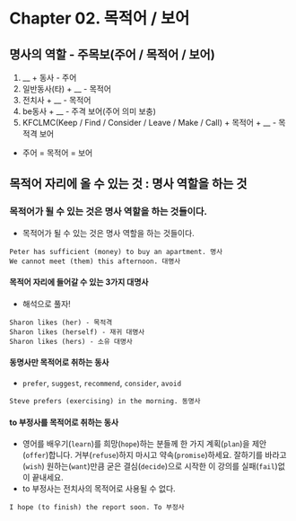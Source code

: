# Chapter 02. 목적어 / 보어

## 명사의 역할 - 주목보(주어 / 목적어 / 보어)
1. __ + 동사 - 주어
2. 일반동사(타) + __ - 목적어
3. 전치사 + __ - 목적어
4. be동사 + __ - 주격 보어(주어 의미 보충)
5. KFCLMC(Keep / Find / Consider / Leave / Make / Call) + 목적어 + __ - 목적격 보어

- 주어 = 목적어 = 보어
## 목적어 자리에 올 수 있는 것 : 명사 역할을 하는 것
### 목적어가 될 수 있는 것은 명사 역할을 하는 것들이다.
- 목적어가 될 수 있는 것은 명사 역할을 하는 것들이다.
```
Peter has sufficient (money) to buy an apartment. 명사
We cannot meet (them) this afternoon. 대명사
```
#### 목적어 자리에 들어갈 수 있는 3가지 대명사
- 해석으로 풀자!
```
Sharon likes (her) - 목적격
Sharon likes (herself) - 재귀 대명사
Sharon likes (hers) - 소유 대명사
```
#### 동명사만 목적어로 취하는 동사
- `prefer`, `suggest`, `recommend`, `consider`, `avoid`
```
Steve prefers (exercising) in the morning. 동명사
```
#### to 부정사를 목적어로 취하는 동사
- 영어를 배우기(`learn`)를 희망(`hope`)하는 분들께 한 가지 계획(`plan`)을 제안(`offer`)합니다. 거부(`refuse`)하지 마시고 약속(`promise`)하세요. 잘하기를 바라고(`wish`) 원하는(`want`)만큼 굳은 결심(`decide`)으로 시작한 이 강의를 실패(`fail`)없이 끝내세요.
- to 부정사는 전치사의 목적어로 사용될 수 없다.
```
I hope (to finish) the report soon. To 부정사
```
